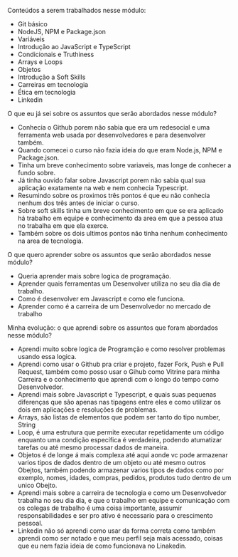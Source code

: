 Conteúdos a serem trabalhados nesse módulo:

* Git básico
* NodeJS, NPM e Package.json
* Variáveis
* Introdução ao JavaScript e TypeScript
* Condicionais e Truthiness
* Arrays e Loops
* Objetos
* Introdução a Soft Skills
* Carreiras em tecnologia
* Ética em tecnologia
* Linkedin

O que eu já sei sobre os assuntos que serão abordados nesse módulo?

* Conhecia o Github porem não sabia que era um redesocial e uma ferramenta web usada por desenvolvedores e para desenvolver também.
* Quando comecei o curso não fazia ideia do que eram Node.js, NPM e Package.json.
* Tinha um breve conhecimento sobre variaveis, mas longe de conhecer a fundo sobre.
* Já tinha ouvido falar sobre Javascript porem não sabia qual sua aplicação exatamente na web e nem conhecia Typescript.
* Resumindo sobre os proximos três pontos é que eu não conhecia nenhum dos três antes de iniciar o curso.
* Sobre soft skills tinha um breve conhecimento em que se era aplicado há trabalho em equipe e conhecimento da area em que a pessoa atua no trabalha em que ela exerce.
* Também sobre os dois ultimos pontos não tinha nenhum conhecimento na area de tecnologia.

O que quero aprender sobre os assuntos que serão abordados nesse módulo?

* Queria aprender mais sobre logica de programação.
* Aprender quais ferramentas um Desenvolver utiliza no seu dia dia de trabalho.
* Como é desenvolver em Javascript e como ele funciona.
* Aprender como é a carreira de um Desenvolvedor no mercado de trabalho

Minha evolução: o que aprendi sobre os assuntos que foram abordados nesse módulo?

* Aprendi muito sobre logica de Programção e como resolver problemas usando essa logica.
* Aprendi como usar o Github pra criar e projeto, fazer Fork, Push e Pull Request, também como posso usar o Gihub como Vitrine para minha Carreira e o conhecimento que aprendi com o longo do tempo como Desenvolvedor.
* Aprendi mais sobre Javascript e Typescript, e quais suas pequenas diferenças que são apenas nas tipagens entre eles e como utilizar os dois em aplicações e resoluções de problemas.
* Arrays, são listas de elementos que podem ser tanto do tipo number, String
* Loop, é uma estrutura que permite executar repetidamente um código enquanto uma condição específica é verdadeira, podendo atumatizar tarefas ou até mesmo processar dados de maneira.
* Objetos é de longe á mais complexa até aqui aonde vc pode armazenar varios tipos de dados dentro de um objeto ou até mesmo outros Obejtos, também podendo armazenar varios tipos de dados como por exemplo, nomes, idades, compras, pedidos, produtos tudo dentro de um unico Obejto.
* Aprendi mais sobre a carreira de tecnologia e como um Desenvolvedor trabalha no seu dia dia, e que o trabalho em equipe e comunicação com os colegas de trabalho é uma coisa importante, assumir responsabilidades e ser pro ativo é necessario para o crescimento pessoal.
* Linkedin não só aprendi como usar da forma correta como também aprendi como ser notado e que meu perfil seja mais acessado, coisas que eu nem fazia ideia de como funcionava no Linakedin.
